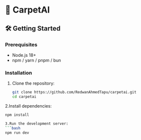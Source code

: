 # 🧠 CarpetAI





## 🛠️ Getting Started

### Prerequisites

- Node.js 18+
- npm / yarn / pnpm / bun

### Installation

1. Clone the repository:
   ```bash
   git clone https://github.com/RedwanAhmedTapu/carpetai.git
   cd carpetai
2.Install dependencies:

   ```bash
   npm install

3.Run the development server:
  ```bash
  npm run dev
